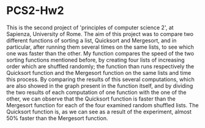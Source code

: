 # PCS2-Hw2
This is the second project of 'principles of computer science 2', at Sapienza, University of Rome.
The aim of this project was to compare two different functions of sorting a list, Quicksort and Mergesort, and in particular, after running them several times on the same lists, to see which one was faster than the other.
My function compares the speed of the two sorting functions mentioned before, by creating four lists of increasing order which are shuffled randomly; 
the function than runs respectively the Quicksort function and the Mergesort function on the same lists and time this process. By comparing the results of this several computations, which are also showed in the graph present in the function itself, and by dividing the two results of each computation of one function with the one of the other, we can observe that the Quicksort function is faster than the Mergesort function for each of the four examined random shuffled lists. 
The Quicksort function is, as we can see as a result of the experiment, almost 50% faster than the Mergesort function. 
